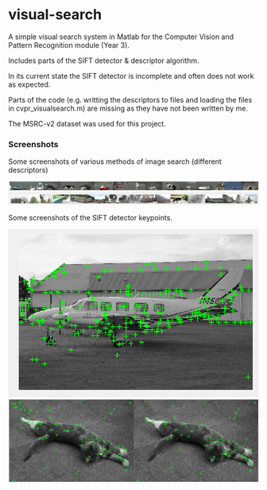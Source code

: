 # visual-search

A simple visual search system in Matlab for the Computer Vision and Pattern Recognition module (Year 3). 

Includes parts of the SIFT detector &amp; descriptor algorithm.

In its current state the SIFT detector is incomplete and often does not work as expected.

Parts of the code (e.g. writting the descriptors to files and loading the files in cvpr_visualsearch.m) are missing as they have not been written by me.

The MSRC-v2 dataset was used for this project.

### Screenshots

Some screenshots of various methods of image search (different descriptors)

![search 1](https://github.com/ADVavvas/visual-search/blob/master/screenshots/Screenshot%202019-11-23%20at%2022.42.32.png)
![search 2](https://github.com/ADVavvas/visual-search/blob/master/screenshots/Screenshot%202019-12-01%20at%2002.11.04.png)

Some screenshots of the SIFT detector keypoints.

![SIFT 1](https://github.com/ADVavvas/visual-search/blob/master/screenshots/Screenshot%202019-11-28%20at%2015.07.29.png)
![SIFT 1](https://github.com/ADVavvas/visual-search/blob/master/screenshots/Screenshot%202019-11-28%20at%2021.08.05.png)
